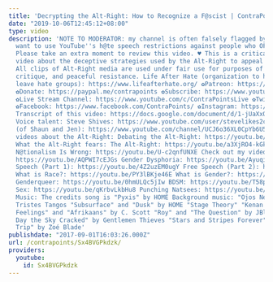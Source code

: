 ```yaml
---
title: 'Decrypting the Alt-Right: How to Recognize a F@scist | ContraPoints'
date: "2019-10-06T12:45:12+08:00"
type: video
description: 'NOTE TO MODERATOR: my channel is often falsely flagged by people who
  want to use YouTube''s h@te speech restrictions against people who OPPOSE h@te speech.
  Please take an extra moment to review this video. ♥ This is a critical and educational
  video about the deceptive strategies used by the Alt-Right to appeal to centrists.
  All clips of Alt-Right media are used under fair use for purposes of education,
  critique, and peaceful resistance. Life After Hate (organization to help people
  leave hate groups): https://www.lifeafterhate.org/ ✿Patreon: https://www.patreon.com/contrapoints
  ✿Donate: https://paypal.me/contrapoints ✿Subscribe: https://www.youtube.com/c/ContraPoints
  ✿Live Stream Channel: https://www.youtube.com/c/ContraPointsLive ✿Twitter: https://twitter.com/ContraPoints
  ✿Facebook: https://www.facebook.com/ContraPoints/ ✿Instagram: https://www.instagram.com/contrapoints/
  Transcript of this video: https://docs.google.com/document/d/1-jUaXxOY4UD8SUhDAYf3UblcJXbAyKkEa_fMUSurGqo/edit?usp=sharing
  Voice talent: Steve Shives: https://www.youtube.com/user/stevelikes2curse Shaun
  (of Shaun and Jen): https://www.youtube.com/channel/UCJ6o36XL0CpYb6U5dNBiXHQ Past
  videos about the Alt-Right: Debating the Alt-Right: https://youtu.be/zPa1wikTd5c
  What the Alt-Right fears: The Alt-Right: https://youtu.be/a3XjRO4-kGk Why White
  N@tionalism Is Wrong: https://youtu.be/U-c2qnfUNXE Check out my videos about: TERFs:
  https://youtu.be/AQPWI7cEJGs Gender Dysphoria: https://youtu.be/Ayuqizp4fyY Free
  Speech (Part 1): https://youtu.be/4Z2uzEM0ugY Free Speech (Part 2): https://youtu.be/IBUuBd5VRbY
  What is Race?: https://youtu.be/PY3lBKje46E What is Gender?: https://youtu.be/b_uEXzqW43c
  Genderqueer: https://youtu.be/0hmULQc5jIw BDSM: https://youtu.be/T58pd_D_xYo Casual
  Sex: https://youtu.be/qKrbvLkbHu8 Punching Natsees: https://youtu.be/iEyL1rDe60w
  Music: The credits song is "Pyxis" by HOME Background music: "Ojos Negros" by Tres
  Tristes Tangos "Subsurface" and "Dusk" by HOME "Stage Theory" "Kenan Thompson" "Catch
  Feelings" and "Afrikaans" by C. Scott "Roy" and "The Question" by JBlanked "The
  Day the Sky Cracked" by Gentlemen Thieves "Stars and Stripes Forever" by Sousa "Bad
  Trip" by Zoé Blade'
publishdate: "2017-09-01T16:03:26.000Z"
url: /contrapoints/Sx4BVGPkdzk/
providers:
  youtube:
    id: Sx4BVGPkdzk
---
```

